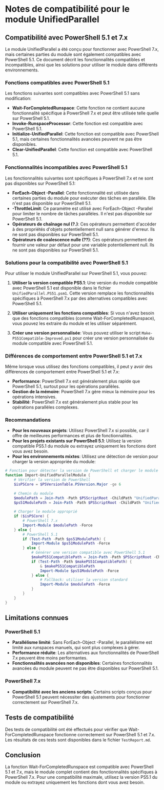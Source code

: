 # Notes de compatibilité pour le module UnifiedParallel

## Compatibilité avec PowerShell 5.1 et 7.x

Le module UnifiedParallel a été conçu pour fonctionner avec PowerShell 7.x, mais certaines parties du module sont également compatibles avec PowerShell 5.1. Ce document décrit les fonctionnalités compatibles et incompatibles, ainsi que les solutions pour utiliser le module dans différents environnements.

### Fonctions compatibles avec PowerShell 5.1

Les fonctions suivantes sont compatibles avec PowerShell 5.1 sans modification:

- **Wait-ForCompletedRunspace**: Cette fonction ne contient aucune fonctionnalité spécifique à PowerShell 7.x et peut être utilisée telle quelle sur PowerShell 5.1.
- **Invoke-RunspaceProcessor**: Cette fonction est compatible avec PowerShell 5.1.
- **Initialize-UnifiedParallel**: Cette fonction est compatible avec PowerShell 5.1, mais certaines fonctionnalités avancées peuvent ne pas être disponibles.
- **Clear-UnifiedParallel**: Cette fonction est compatible avec PowerShell 5.1.

### Fonctionnalités incompatibles avec PowerShell 5.1

Les fonctionnalités suivantes sont spécifiques à PowerShell 7.x et ne sont pas disponibles sur PowerShell 5.1:

- **ForEach-Object -Parallel**: Cette fonctionnalité est utilisée dans certaines parties du module pour exécuter des tâches en parallèle. Elle n'est pas disponible sur PowerShell 5.1.
- **-ThrottleLimit**: Ce paramètre est utilisé avec ForEach-Object -Parallel pour limiter le nombre de tâches parallèles. Il n'est pas disponible sur PowerShell 5.1.
- **Opérateurs de chaînage nul (?.)**: Ces opérateurs permettent d'accéder à des propriétés d'objets potentiellement null sans générer d'erreur. Ils ne sont pas disponibles sur PowerShell 5.1.
- **Opérateurs de coalescence nulle (??)**: Ces opérateurs permettent de fournir une valeur par défaut pour une variable potentiellement null. Ils ne sont pas disponibles sur PowerShell 5.1.

### Solutions pour la compatibilité avec PowerShell 5.1

Pour utiliser le module UnifiedParallel sur PowerShell 5.1, vous pouvez:

1. **Utiliser la version compatible PS5.1**: Une version du module compatible avec PowerShell 5.1 est disponible dans le fichier `UnifiedParallel.PS51.psm1`. Cette version remplace les fonctionnalités spécifiques à PowerShell 7.x par des alternatives compatibles avec PowerShell 5.1.

2. **Utiliser uniquement les fonctions compatibles**: Si vous n'avez besoin que des fonctions compatibles (comme Wait-ForCompletedRunspace), vous pouvez les extraire du module et les utiliser séparément.

3. **Créer une version personnalisée**: Vous pouvez utiliser le script `Make-PS51Compatible-Improved.ps1` pour créer une version personnalisée du module compatible avec PowerShell 5.1.

### Différences de comportement entre PowerShell 5.1 et 7.x

Même lorsque vous utilisez des fonctions compatibles, il peut y avoir des différences de comportement entre PowerShell 5.1 et 7.x:

- **Performance**: PowerShell 7.x est généralement plus rapide que PowerShell 5.1, surtout pour les opérations parallèles.
- **Gestion de la mémoire**: PowerShell 7.x gère mieux la mémoire pour les opérations intensives.
- **Stabilité**: PowerShell 7.x est généralement plus stable pour les opérations parallèles complexes.

### Recommandations

- **Pour les nouveaux projets**: Utilisez PowerShell 7.x si possible, car il offre de meilleures performances et plus de fonctionnalités.
- **Pour les projets existants sur PowerShell 5.1**: Utilisez la version compatible PS5.1 du module ou extrayez uniquement les fonctions dont vous avez besoin.
- **Pour les environnements mixtes**: Utilisez une détection de version pour charger la version appropriée du module:

```powershell
# Fonction pour détecter la version de PowerShell et charger le module approprié
function Import-UnifiedParallelModule {
    # Vérifier la version de PowerShell
    $isPSCore = $PSVersionTable.PSVersion.Major -ge 6
    
    # Chemin du module
    $modulePath = Join-Path -Path $PSScriptRoot -ChildPath "UnifiedParallel.psm1"
    $ps51ModulePath = Join-Path -Path $PSScriptRoot -ChildPath "UnifiedParallel.PS51.psm1"
    
    # Charger le module approprié
    if ($isPSCore) {
        # PowerShell 7.x
        Import-Module $modulePath -Force
    } else {
        # PowerShell 5.1
        if (Test-Path -Path $ps51ModulePath) {
            Import-Module $ps51ModulePath -Force
        } else {
            # Générer une version compatible avec PowerShell 5.1
            $makePS51CompatiblePath = Join-Path -Path $PSScriptRoot -ChildPath "tests\Make-PS51Compatible-Improved.ps1"
            if (Test-Path -Path $makePS51CompatiblePath) {
                & $makePS51CompatiblePath
                Import-Module $ps51ModulePath -Force
            } else {
                # Fallback: utiliser la version standard
                Import-Module $modulePath -Force
            }
        }
    }
}
```

## Limitations connues

### PowerShell 5.1

- **Parallélisme limité**: Sans ForEach-Object -Parallel, le parallélisme est limité aux runspaces manuels, qui sont plus complexes à gérer.
- **Performance réduite**: Les alternatives aux fonctionnalités de PowerShell 7.x peuvent être moins performantes.
- **Fonctionnalités avancées non disponibles**: Certaines fonctionnalités avancées du module peuvent ne pas être disponibles sur PowerShell 5.1.

### PowerShell 7.x

- **Compatibilité avec les anciens scripts**: Certains scripts conçus pour PowerShell 5.1 peuvent nécessiter des ajustements pour fonctionner correctement sur PowerShell 7.x.

## Tests de compatibilité

Des tests de compatibilité ont été effectués pour vérifier que Wait-ForCompletedRunspace fonctionne correctement sur PowerShell 5.1 et 7.x. Les résultats de ces tests sont disponibles dans le fichier `TestReport.md`.

## Conclusion

La fonction Wait-ForCompletedRunspace est compatible avec PowerShell 5.1 et 7.x, mais le module complet contient des fonctionnalités spécifiques à PowerShell 7.x. Pour une compatibilité maximale, utilisez la version PS5.1 du module ou extrayez uniquement les fonctions dont vous avez besoin.
